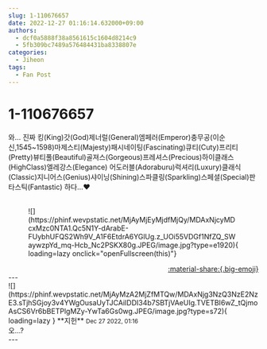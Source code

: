 ```yaml
---
slug: 1-110676657
date: 2022-12-27 01:16:14.632000+09:00
authors:
  - dcf0a5888f38a8561615c1604d8214c9
  - 5fb309bc7489a576484431ba8338807e
categories:
  - Jiheon
tags:
  - Fan Post
---
```


# 1-110676657

<div class="post-container" markdown="1">
<div class="content-container md-sidebar__scrollwrap" markdown="1">

와… 진짜 킹(King)갓(God)제너럴(General)엠페러(Emperor)충무공(이순신,1545~1598)마제스티(Majesty)패시네이팅(Fascinating)큐티(Cuty)프리티(Pretty)뷰티풀(Beautiful)골져스(Gorgeous)프레셔스(Precious)하이클래스(HighClass)엘레강스(Elegance) 어도러블(Adoraburu)럭셔리(Luxury)클래식(Classic)지니어스(Genius)샤이닝(Shining)스파클링(Sparkling)스페셜(Special)판타스틱(Fantastic) 하다…❤️<br>​
<figure markdown="1">
![](https://phinf.wevpstatic.net/MjAyMjEyMjdfMjQy/MDAxNjcyMDcxMzc0NTA1.Qc5N1Y-dArabE-FUybhUFQS2Wh9V_A1F6EtdrA6YGlUg.z_UOi55VDGf1NfZQ_SWaywzpYd_mq-Hcb_Nc2PSKX80g.JPEG/image.jpg?type=e1920){ loading=lazy onclick="openFullscreen(this)"}
</figure>


</div>
</div>

<div style="text-align: right;" markdown="1">
<a href="https://weverse.io/fromis9/fanpost/1-110676657" style="text-align: right;">:material-share:{.big-emoji}</a>
</div>
---

<div class="comments-container md-sidebar__scrollwrap" markdown="1">
<div class="comment" markdown="1">
<div class='id-container' markdown="1">
![](https://phinf.wevpstatic.net/MjAyMzA2MjZfMTQw/MDAxNjg3NzQ3NzE2NzE3.sTjhSGjoy3v4YWgOusaUyTJCAiIDDI34b7SBTjVAeUIg.TVETBI6wZ_tQjmoAsCS6Vr6bBETPlgMZy-YwTa6Gs0wg.JPEG/image.jpg?type=s72){ loading=lazy }
**<span class="artist">지헌</span>** <small>Dec 27 2022, 01:16</small><br>
</div>
<div class='comment-body' markdown="1">
오…?
</div>
</div>
</div>
---
